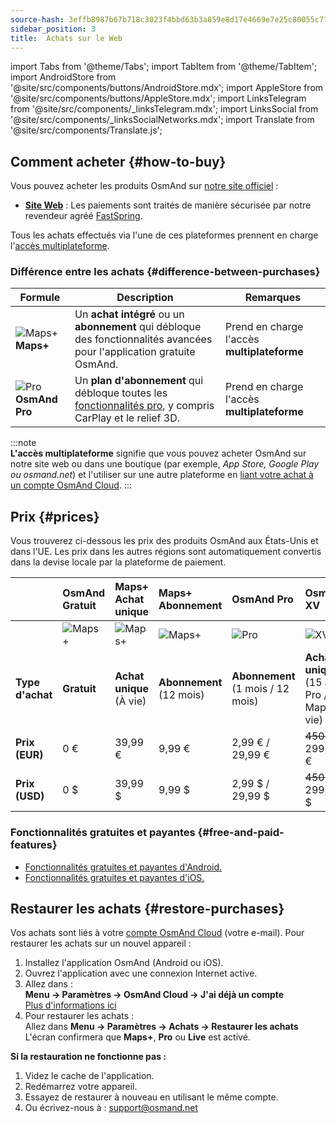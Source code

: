 ```yaml
---
source-hash: 3effb8987b67b718c3023f4bbd63b3a859e8d17e4669e7e25c80055c77e5e131
sidebar_position: 3
title:  Achats sur le Web
---
```


import Tabs from '@theme/Tabs';
import TabItem from '@theme/TabItem';
import AndroidStore from '@site/src/components/buttons/AndroidStore.mdx';
import AppleStore from '@site/src/components/buttons/AppleStore.mdx';
import LinksTelegram from '@site/src/components/_linksTelegram.mdx';
import LinksSocial from '@site/src/components/_linksSocialNetworks.mdx';
import Translate from '@site/src/components/Translate.js';


## Comment acheter {#how-to-buy}

Vous pouvez acheter les produits OsmAnd sur [notre site officiel](https://osmand.net/pricing) :

- [**Site Web**](https://osmand.net/pricing) : Les paiements sont traités de manière sécurisée par notre revendeur agréé [FastSpring](https://fastspring.com/).  

Tous les achats effectués via l'une de ces plateformes prennent en charge l'[accès multiplateforme](./cross.md).


### Différence entre les achats {#difference-between-purchases}

| Formule | Description | Remarques |
|------------|------------|------------|
| ![Maps+](@site/static/img/svg/osmand_maps_plus.svg) **Maps+** | Un **achat intégré** ou un **abonnement** qui débloque des fonctionnalités avancées pour l'application gratuite OsmAnd. | Prend en charge l'accès **multiplateforme** |
| ![Pro](@site/static/img/svg/pro_icon.svg) **OsmAnd Pro** | Un **plan d'abonnement** qui débloque toutes les [fonctionnalités pro](#free-and-paid-features), y compris CarPlay et le relief 3D. | Prend en charge l'accès **multiplateforme** |

:::note  
**L'accès multiplateforme** signifie que vous pouvez acheter OsmAnd sur notre site web ou dans une boutique (par exemple, *App Store, Google Play ou osmand.net*) et l'utiliser sur une autre plateforme en [liant votre achat à un compte OsmAnd Cloud](../personal/osmand-cloud.md#cross-platform).
:::

## Prix {#prices}

Vous trouverez ci-dessous les prix des produits OsmAnd aux États-Unis et dans l'UE. Les prix dans les autres régions sont automatiquement convertis dans la devise locale par la plateforme de paiement.


<!--

:::danger September Sale prices

*[Hurry up!](https://osmand.net/pricing) This offer is only available until* **September 14 (23:00 CET)**.

:::



|    | OsmAnd Free   | **Maps+** One-Time | **Maps+** Subscription | **OsmAnd Pro** |**OsmAnd XV** |
| :------------- | :------------- | :----------------------- | :------------------- | :----------- |:----------- |
|  | ![Maps+](@site/static/img/svg/osmand_maps.svg) | ![Maps+](@site/static/img/svg/osmand_maps_plus.svg) | ![Maps+](@site/static/img/svg/osmand_maps_plus.svg) | ![Pro](@site/static/img/svg/pro_icon.svg) |![XV](@site/static/img/svg/osmand_xv.svg) |
| **Purchase Type** | **Free** | **One-Time Purchase** (Lifetime) | **Subscription** (12 Months) | **Subscription** (1 Month / 12 Months) |**One-Time Purchase** (15 Years Pro / Maps+ Lifetime) |
| **Price (EUR)** | €0 | <s>€39.99</s> **€19.99** | <s>€9.99</s> **€4.99** | €2.99 / <s>€29.99</s> **€14.99** |<s>€450</s> **€299.00**   |
| **Price (USD)** | $0 | <s>$39.99</s> **$19.99** | <s>$9.99</s> **$4.99** | $2.99 / <s>$29.99</s> **$14.99**|<s>$450</s> **$299.00**   |

:::note 
By purchasing a subscription through our [website](https://osmand.net/pricing) at a discounted rate,  
you receive a 2-year discounted plan.  
Starting from the third year, the full price will apply.
:::

-->


|    | OsmAnd Gratuit   | **Maps+** Achat unique | **Maps+** Abonnement | **OsmAnd Pro** |**OsmAnd XV** |
| :------------- | :------------- | :----------------------- | :------------------- | :----------- |:----------- |
|  | ![Maps+](@site/static/img/svg/osmand_maps.svg) | ![Maps+](@site/static/img/svg/osmand_maps_plus.svg) | ![Maps+](@site/static/img/svg/osmand_maps_plus.svg) | ![Pro](@site/static/img/svg/pro_icon.svg) |![XV](@site/static/img/svg/osmand_xv.svg) |
| **Type d'achat** | **Gratuit** | **Achat unique** (À vie) | **Abonnement** (12 mois) | **Abonnement** (1 mois / 12 mois) |**Achat unique** (15 ans Pro / Maps+ à vie) |
| **Prix (EUR)** | 0 € | 39,99 €  | 9,99 €   | 2,99 € / 29,99 €   |<s>450 €</s> 299,00 €   |
| **Prix (USD)** | 0 $ | 39,99 $  | 9,99 $   | 2,99 $ / 29,99 $   |<s>450 $</s> 299,00 $   |



### Fonctionnalités gratuites et payantes {#free-and-paid-features}

- [Fonctionnalités gratuites et payantes d'Android.](./android.md#free-and-paid-features)
- [Fonctionnalités gratuites et payantes d'iOS.](./ios.md#free-and-paid-features)



## Restaurer les achats {#restore-purchases}

Vos achats sont liés à votre [compte OsmAnd Cloud](../personal/osmand-cloud.md#login) (votre e-mail). Pour restaurer les achats sur un nouvel appareil :

1. Installez l'application OsmAnd (Android ou iOS).
2. Ouvrez l'application avec une connexion Internet active.
3. Allez dans :  
   **Menu → Paramètres → OsmAnd Cloud → J'ai déjà un compte**  
   [Plus d'informations ici](../personal/osmand-cloud.md#login)
4. Pour restaurer les achats :  
   Allez dans **Menu → Paramètres → Achats → Restaurer les achats**  
   L'écran confirmera que **Maps+**, **Pro** ou **Live** est activé.

**Si la restauration ne fonctionne pas :**

1. Videz le cache de l'application.
2. Redémarrez votre appareil.
3. Essayez de restaurer à nouveau en utilisant le même compte.
4. Ou écrivez-nous à : support@osmand.net